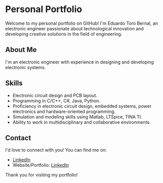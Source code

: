 # Personal Portfolio

Welcome to my personal portfolio on GitHub! I'm Eduardo Toro Bernal, an electronic engineer passionate about technological innovation and developing creative solutions in the field of engineering.

## About Me

I'm an electronic engineer with experience in designing and developing electronic systems.

## Skills

- Electronic circuit design and PCB layout.
- Programming in C/C++, C#, Java, Python.
- Proficiency in electronic circuit design, embedded systems, power electronics and hardware-oriented programming.
- Simulation and modeling skills using Matlab, LTSpice, TINA TI.
- Ability to work in multidisciplinary and collaborative environments.

## Contact

I'd love to connect with you! You can find me on:

- [LinkedIn](https://www.linkedin.com/in/etorob/)
- Website/Portfolio: [LinkedIn](https://www.linkedin.com/in/etorob/)

Thank you for visiting my portfolio!